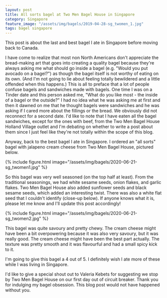```yaml
---
layout: post
title: All sorts bagel at Two Men Bagel House in Singapore
category: Singapore
feature_image: "/assets/img/bagels/2019-04-28-sg_twomen_1.jpg"
tags: bagel singapore
---
```


This post is about the last and best bagel I ate in Singapore before moving back to Canada. 

I have come to realize that most non North Americans don't appreciate the bread-making art that goes into creating a quality bagel because they're always asking me what should go inside a bagel (e.g. "Would you put avocado on a bagel?") as though the bagel itself is not worthy of eating on its own. (And I'm not going to lie about feeling totally bewildered and a little offended when this happens.) This is all to preface that a lot of people confuse bagels and sandwiches made with bagels. One time I was on a Tinder date and this person asked me, "What do you like most - the inside of a bagel or the outside?" I had no idea what he was asking me at first and then it dawned on me that he thought bagels were sandwiches and he was asking if I cared more about the fillings or the bread. We obviously did not reconnect for a second date. I'd like to note that I have eaten all the bagel sandwiches, except for the ones with beef, from the Two Men Bagel House Holland Village outlet and I'm debating on whether to write a post about them since I just feel like they're not totally within the scope of this blog.

Anyway, back to the best bagel I ate in Singapore. I ordered an "all sorts" bagel with jalapeno cream cheese from Two Men Bagel House, pictured below.

{% include figure.html image="/assets/img/bagels/2020-06-21-sg_twomen1.jpg" %}

So this bagel was very well seasoned (on the top half at least). From the traditional seasonings, we had white sesame seeds, onion flakes, and garlic flakes. Two Men Bagel House also added sunflower seeds and black sesame seeds, which added an interesting twist. There was also a white flat seed that I couldn't identify (close-up below). If anyone knows what it is, please let me know and I'll update this post accordingly!

{% include figure.html image="/assets/img/bagels/2020-06-21-sg_twomen2.jpg" %}

This bagel was quite savoury and pretty chewy. The cream cheese might have been a bit overpowering because it was also very savoury, but it was really good. The cream cheese might have been the best part actually. The texture was pretty smooth and it was flavourful and had a small spicy kick to it.

I'm going to give this bagel a 4 out of 5. I definitely wish I ate more of these while I was living in Singapore.

I'd like to give a special shout out to Valeria Kebets for suggesting we stop by Two Men Bagel House on our first day out of circuit breaker. Thank you for indulging my bagel obsession. This blog post would not have happened without you.
